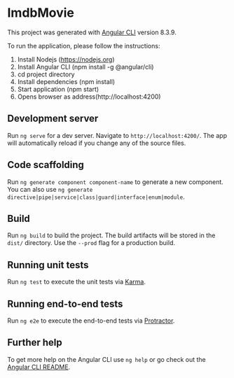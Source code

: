# ImdbMovie

This project was generated with [Angular CLI](https://github.com/angular/angular-cli) version 8.3.9.

To run the application, please follow the instructions:
1. Install Nodejs (https://nodejs.org)
2. Install Angular CLI (npm install -g @angular/cli)
3. cd project directory
4. Install dependencies (npm install)
5. Start application (npm start) 
6. Opens  browser as address(http://localhost:4200)

## Development server

Run `ng serve` for a dev server. Navigate to `http://localhost:4200/`. The app will automatically reload if you change any of the source files.

## Code scaffolding

Run `ng generate component component-name` to generate a new component. You can also use `ng generate directive|pipe|service|class|guard|interface|enum|module`.

## Build

Run `ng build` to build the project. The build artifacts will be stored in the `dist/` directory. Use the `--prod` flag for a production build.

## Running unit tests

Run `ng test` to execute the unit tests via [Karma](https://karma-runner.github.io).

## Running end-to-end tests

Run `ng e2e` to execute the end-to-end tests via [Protractor](http://www.protractortest.org/).

## Further help

To get more help on the Angular CLI use `ng help` or go check out the [Angular CLI README](https://github.com/angular/angular-cli/blob/master/README.md).
